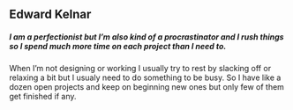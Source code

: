 ## Edward Kelnar

##### I am a perfectionist but I’m also kind of a procrastinator and I rush things so I spend much more time on each project than I need to.

When I’m not designing or working I usually try to rest by slacking off or relaxing a bit
but I usualy need to do something to be busy. So I have like a dozen open projects and keep on beginning new ones but only few of them 
get finished if any.

